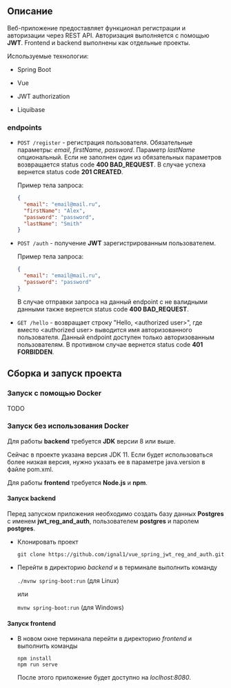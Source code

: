 ## Описание

Веб-приложение предоставляет функционал регистрации и авторизации через REST API. Авторизация выполняется с помощью **JWT**. Frontend и backend выполнены как отдельные проекты.

Используемые технологии:

- Spring Boot

- Vue

- JWT authorization

- Liquibase

### endpoints

- `POST /register` - регистрация пользователя. Обязательные параметры: *email*, *firstName*, *password*. Параметр *lastName* опциональный. Если не заполнен один из обязательных параметров возвращается status code **400 BAD_REQUEST**. В случае успеха вернется status code **201 CREATED**. 

  Пример тела запроса:
  
  ```json
  {
    "email": "email@mail.ru",
    "firstName": "Alex",
    "password": "password",
    "lastName": "Smith"
  }
  ```

- `POST /auth` - получение **JWT** зарегистрированным пользователем. 

  Пример тела запроса:
  
  ```json
  {
    "email": "email@mail.ru",
    "password": "password"
  }
  ```
  В случае отправки запроса на данный endpoint с не валидными данными также вернется status code **400 BAD_REQUEST**.

- `GET /hello` - возвращает строку "Hello, &lt;authorized user&gt;", где вместо &lt;authorized user&gt; выводится имя авторизованного пользователя. Данный endpoint доступен только авторизованным пользователям. В противном случае вернется status code **401 FORBIDDEN**.

## Сборка и запуск проекта

### Запуск с помощью Docker

TODO

### Запуск без использования Docker

Для работы **backend** требуется **JDK** версии 8 или выше.

Сейчас в проекте указана версия JDK 11. Если будет использоваться более низкая версия, нужно указать ее в параметре java.version в файле pom.xml.

Для работы **frontend** требуется **Node.js** и **npm**.

#### Запуск backend

Перед запуском приложения необходимо создать базу данных **Postgres** с именем **jwt_reg_and_auth**, пользователем **postgres** и паролем **postgres**.

- Клонировать проект

  `git clone https://github.com/ignal1/vue_spring_jwt_reg_and_auth.git`

- Перейти в директорию *backend* и в терминале выполнить команду

  `./mvnw spring-boot:run` (для Linux)
  
  или
  
  `mvnw spring-boot:run` (для Windows)

#### Запуск frontend

- В новом окне терминала перейти в директорию *frontend* и  выполнить команды

  ```
  npm install
  npm run serve
  ```

  После этого приложение будет доступно на *loclhost:8080*.